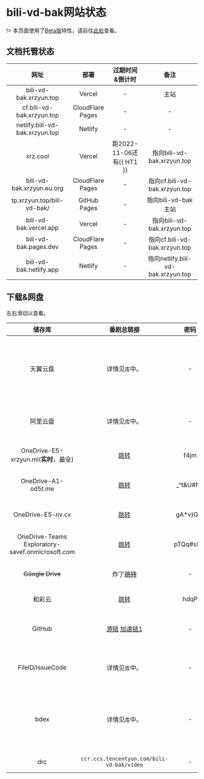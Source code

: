 # bili-vd-bak网站状态

!> 本页面使用了[Beta版](/bata/index.html ':ignore')特性，请前往[此处](/bata/status.html ':ignore')查看。  

## 文档托管状态

网址 | 部署 | 过期时间&倒计时 | 备注
:---: | :---: | :---: | :---:
bili-vd-bak.xrzyun.top | Vercel | - | 主站
cf.bili-vd-bak.xrzyun.top | CloudFlare Pages | - | -
netlify.bili-vd-bak.xrzyun.top | Netlify | - | -
xrz.cool | Vercel | 距2022-11-06还有{{ HT1 }} | 指向bili-vd-bak.xrzyun.top
bili-vd-bak.xrzyun.eu.org | CloudFlare Pages | - | 指向cf.bili-vd-bak.xrzyun.top
tp.xrzyun.top/bili-vd-bak/ | GitHub Pages | - | 指向bili-vd-bak主站
bili-vd-bak.vercel.app | Vercel | - | 指向bili-vd-bak.xrzyun.top
bili-vd-bak.pages.dev | CloudFlare Pages | - | 指向cf.bili-vd-bak.xrzyun.top
bili-vd-bak.netlify.app | Netlify | - | 指向netlify.bili-vd-bak.xrzyun.top

## 下载&网盘

左右滑动以查看。

储存库 | 番剧总链接 | 密码 | 备注 | 地区
:-----------: | :-----------: | :-----------: | :-----------: | :-----------:
 天翼云盘 | 详情见`库`中。 | - | 完结后同步部分，若分享审核不通过则仅存在家庭盘不分享。 | 备用国内源，中国大陆电信
 阿里云盘 | 详情见`库`中。 | - | 部分实时同步，其它定时同步 | 中国大陆
 OneDrive-E5-xrzyun.ml(**实时**，最全) | [跳转](https://xrzcloud-my.sharepoint.com/:f:/g/personal/xrz_xrzyun_ml/EualmF7RdnRFpA_WoA1zPxkB-gE8GuaCUWSPftNEeW6dXQ?e=goU1cd) | f4jm | **实时**，最全，同步源 | 亚太2
 OneDrive-A1-od5t.me | [跳转](https://juga-my.sharepoint.com/:f:/g/personal/xrz_od5t_me/EsX_FbQIKKxHt88tb_cuPRIBISJ7y3ebd1kQZn-qeLD9vA?e=kj43mr) | _^t&U#NS | 每周二07：00开始同步 | 香港/亚太2
 OneDrive-E5-nv.cx | [跳转](https://nvcx-my.sharepoint.com/:f:/g/personal/xrz_nv_cx/EnPPWkFAtKtFsN_Wp64p2j4BCpNm4wn5W6vAIWnlDI_sCw?e=PX49Kd) | gA*v)G$) | 每周三07：00开始同步 | 新加坡
 OneDrive-Teams Exploratory-savef.onmicrosoft.com | [跳转](https://savef-my.sharepoint.com/:f:/g/personal/xrzyun_savef_onmicrosoft_com/ErpTo9Dmu81EjnxBzP9hPYEBXffJfw4665bgFzNOMzd_9A?e=mCHywc) | pTQq#s8@ | 每周一07：00开始同步 | 未知
 ~~Google Drive~~ | 炸了~~[跳转](https://drive.google.com/folderview?id=1Ug8qGeKRvgVxhsFwSaCLN1h7t8ttSjbw)~~ | - | 已不能使用~，定期同步~ | -
 和彩云 | [跳转](https://caiyun.139.com/m/i?185Cjf7uOWRMx) | hdqP | 随缘上传 | 中国大陆移动
 GitHub | [源链](https://github.com/xrz-cloud/bili-vd-bak/releases) [加速链1](https://hub.fastgit.org/xrz-cloud/bili-vd-bak/releases) | - | 番剧更新到2021.7，不再更新 | 防挂国外源，全球亚马逊
 FileID/IssueCode | 详情见`库`中。 | - | 资源链见`库`中,使用方法见教程。 | 防挂国内源，腾讯云，ap-shanghai
 bdex | 详情见`库`中。 | - | B站相簿分片上传，使用方法见`日志`中项目GitHub/`教程`中。 | 中国大陆
 drc | `ccr.ccs.tencentyun.com/bili-vd-bak/video` | - | 详情见[帮助](./help/drc) | 中国广州

<script setup>
import { h, ref, setDevtoolsHook } from 'vue'

const ET = {
  'xrz.cool': '2022-11-06 00:00:00'
}
const HT1 = ref(0)
function CT(t) {
  var nowTime = new Date();//获取当前时间
  //创建目标日期
  var endTime = new Date(t);
  var seconds = parseInt((endTime.getTime() - nowTime.getTime()) / 1000);//两个时间点的时间差(秒)
  var dd = parseInt(seconds / 3600 / 24);//得到天数
  var hh = parseInt(seconds / 3600 % 24);//小时
  var mm = parseInt(seconds / 60 % 60);//分钟
  var ss = parseInt(seconds % 60);//秒
  return [dd, hh, mm, ss]
}
setInterval(function () {
  let t = CT(ET['xrz.cool'])
  HT1.value = t[0] + "天" + t[1] + "小时" + t[2] + "分钟" + t[3] + "秒"
}, 1000)
</script>
